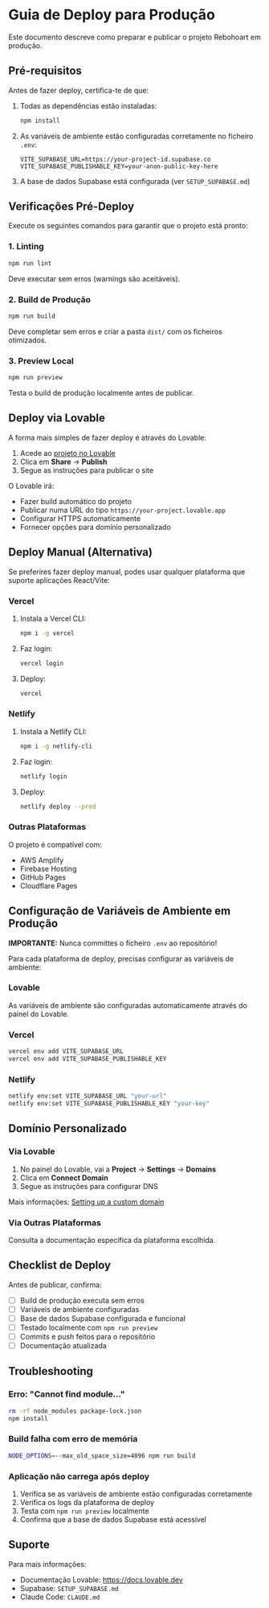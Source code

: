 # Guia de Deploy para Produção

Este documento descreve como preparar e publicar o projeto Rebohoart em produção.

## Pré-requisitos

Antes de fazer deploy, certifica-te de que:

1. Todas as dependências estão instaladas:
   ```bash
   npm install
   ```

2. As variáveis de ambiente estão configuradas corretamente no ficheiro `.env`:
   ```
   VITE_SUPABASE_URL=https://your-project-id.supabase.co
   VITE_SUPABASE_PUBLISHABLE_KEY=your-anon-public-key-here
   ```

3. A base de dados Supabase está configurada (ver `SETUP_SUPABASE.md`)

## Verificações Pré-Deploy

Execute os seguintes comandos para garantir que o projeto está pronto:

### 1. Linting
```bash
npm run lint
```
Deve executar sem erros (warnings são aceitáveis).

### 2. Build de Produção
```bash
npm run build
```
Deve completar sem erros e criar a pasta `dist/` com os ficheiros otimizados.

### 3. Preview Local
```bash
npm run preview
```
Testa o build de produção localmente antes de publicar.

## Deploy via Lovable

A forma mais simples de fazer deploy é através do Lovable:

1. Acede ao [projeto no Lovable](https://lovable.dev/projects/4fe76022-4fb8-4f5e-8f0f-92d4db1dd338)
2. Clica em **Share** → **Publish**
3. Segue as instruções para publicar o site

O Lovable irá:
- Fazer build automático do projeto
- Publicar numa URL do tipo `https://your-project.lovable.app`
- Configurar HTTPS automaticamente
- Fornecer opções para domínio personalizado

## Deploy Manual (Alternativa)

Se preferires fazer deploy manual, podes usar qualquer plataforma que suporte aplicações React/Vite:

### Vercel

1. Instala a Vercel CLI:
   ```bash
   npm i -g vercel
   ```

2. Faz login:
   ```bash
   vercel login
   ```

3. Deploy:
   ```bash
   vercel
   ```

### Netlify

1. Instala a Netlify CLI:
   ```bash
   npm i -g netlify-cli
   ```

2. Faz login:
   ```bash
   netlify login
   ```

3. Deploy:
   ```bash
   netlify deploy --prod
   ```

### Outras Plataformas

O projeto é compatível com:
- AWS Amplify
- Firebase Hosting
- GitHub Pages
- Cloudflare Pages

## Configuração de Variáveis de Ambiente em Produção

**IMPORTANTE:** Nunca committes o ficheiro `.env` ao repositório!

Para cada plataforma de deploy, precisas configurar as variáveis de ambiente:

### Lovable
As variáveis de ambiente são configuradas automaticamente através do painel do Lovable.

### Vercel
```bash
vercel env add VITE_SUPABASE_URL
vercel env add VITE_SUPABASE_PUBLISHABLE_KEY
```

### Netlify
```bash
netlify env:set VITE_SUPABASE_URL "your-url"
netlify env:set VITE_SUPABASE_PUBLISHABLE_KEY "your-key"
```

## Domínio Personalizado

### Via Lovable

1. No painel do Lovable, vai a **Project** → **Settings** → **Domains**
2. Clica em **Connect Domain**
3. Segue as instruções para configurar DNS

Mais informações: [Setting up a custom domain](https://docs.lovable.dev/features/custom-domain)

### Via Outras Plataformas

Consulta a documentação específica da plataforma escolhida.

## Checklist de Deploy

Antes de publicar, confirma:

- [ ] Build de produção executa sem erros
- [ ] Variáveis de ambiente configuradas
- [ ] Base de dados Supabase configurada e funcional
- [ ] Testado localmente com `npm run preview`
- [ ] Commits e push feitos para o repositório
- [ ] Documentação atualizada

## Troubleshooting

### Erro: "Cannot find module..."
```bash
rm -rf node_modules package-lock.json
npm install
```

### Build falha com erro de memória
```bash
NODE_OPTIONS=--max_old_space_size=4096 npm run build
```

### Aplicação não carrega após deploy
1. Verifica se as variáveis de ambiente estão configuradas corretamente
2. Verifica os logs da plataforma de deploy
3. Testa com `npm run preview` localmente
4. Confirma que a base de dados Supabase está acessível

## Suporte

Para mais informações:
- Documentação Lovable: https://docs.lovable.dev
- Supabase: `SETUP_SUPABASE.md`
- Claude Code: `CLAUDE.md`
